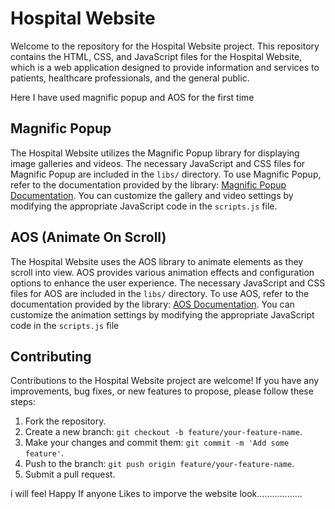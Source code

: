 

# Hospital Website

Welcome to the repository for the Hospital Website project. This repository contains the HTML, CSS, and JavaScript files for the Hospital Website, which is a web application designed to provide information and services to patients, healthcare professionals, and the general public.
 
Here I have used magnific popup and AOS for the first time

## Magnific Popup

The Hospital Website utilizes the Magnific Popup library for displaying image galleries and videos. The necessary JavaScript and CSS files for Magnific Popup are included in the `libs/` directory. To use Magnific Popup, refer to the documentation provided by the library: [Magnific Popup Documentation](https://dimsemenov.com/plugins/magnific-popup/documentation.html). You can customize the gallery and video settings by modifying the appropriate JavaScript code in the `scripts.js` file.

## AOS (Animate On Scroll)

The Hospital Website uses the AOS library to animate elements as they scroll into view. AOS provides various animation effects and configuration options to enhance the user experience. The necessary JavaScript and CSS files for AOS are included in the `libs/` directory. To use AOS, refer to the documentation provided by the library: [AOS Documentation](https://michalsnik.github.io/aos/). You can customize the animation settings by modifying the appropriate JavaScript code in the `scripts.js` file

## Contributing

Contributions to the Hospital Website project are welcome! If you have any improvements, bug fixes, or new features to propose, please follow these steps:

1. Fork the repository.
2. Create a new branch: `git checkout -b feature/your-feature-name`.
3. Make your changes and commit them: `git commit -m 'Add some feature'`.
4. Push to the branch: `git push origin feature/your-feature-name`.
5. Submit a pull request.

i will feel Happy If anyone Likes to imporve the website look..................


